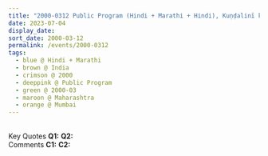```yaml
---
title: "2000-0312 Public Program (Hindi + Marathi + Hindi), Kuṇḍalinī kī Jāgṛuti se (Awakening of Kuṇḍalinī), Śhivajī Park, Dadar West, Dadar, Mumbai, Maharashtra, India"
date: 2023-07-04
display_date: 
sort_date: 2000-03-12
permalink: /events/2000-0312
tags:
  - blue @ Hindi + Marathi
  - brown @ India
  - crimson @ 2000
  - deeppink @ Public Program
  - green @ 2000-03
  - maroon @ Maharashtra
  - orange @ Mumbai
---
```


<br>

<wave-list>
  <list-title color="DarkSeaGreen" width="55">Key Quotes</list-title>
  <list-item color="BlanchedAlmond" width="280"><b>Q1:</b> <i></i></list-item>
  <list-item color="Lavender" width="280"><b>Q2:</b> <i></i></list-item>
</wave-list>

<br>

<wave-list>
  <list-title color="DarkSeaGreen" width="55">Comments</list-title>
  <list-item color="BlanchedAlmond" width="280"><b>C1:</b> <i></i></list-item>
  <list-item color="Lavender" width="280"><b>C2:</b> <i></i></list-item>
</wave-list>